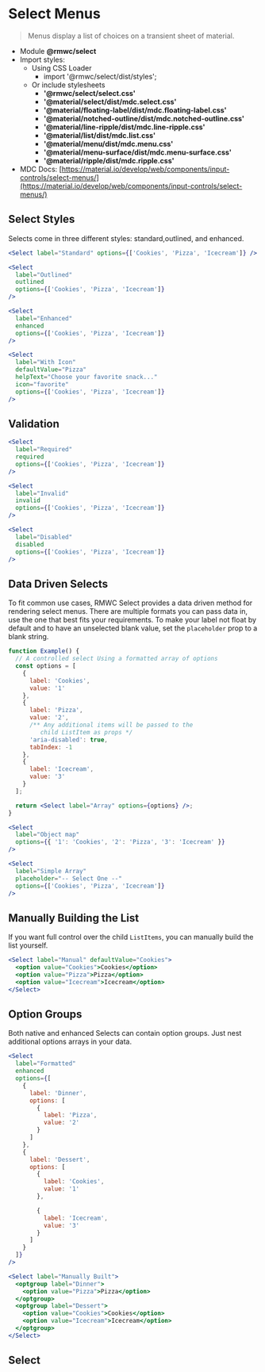 # Select Menus

> Menus display a list of choices on a transient sheet of material.

- Module **@rmwc/select**
- Import styles:
  - Using CSS Loader
    - import '@rmwc/select/dist/styles';
  - Or include stylesheets
    - **'@rmwc/select/select.css'**
    - **'@material/select/dist/mdc.select.css'**
    - **'@material/floating-label/dist/mdc.floating-label.css'**
    - **'@material/notched-outline/dist/mdc.notched-outline.css'**
    - **'@material/line-ripple/dist/mdc.line-ripple.css'**
    - **'@material/list/dist/mdc.list.css'**
    - **'@material/menu/dist/mdc.menu.css'**
    - **'@material/menu-surface/dist/mdc.menu-surface.css'**
    - **'@material/ripple/dist/mdc.ripple.css'**
- MDC Docs: [https://material.io/develop/web/components/input-controls/select-menus/](https://material.io/develop/web/components/input-controls/select-menus/)

## Select Styles

Selects come in three different styles: standard,outlined, and enhanced.

```jsx
<Select label="Standard" options={['Cookies', 'Pizza', 'Icecream']} />
```

```jsx
<Select
  label="Outlined"
  outlined
  options={['Cookies', 'Pizza', 'Icecream']}
/>
```

```jsx
<Select
  label="Enhanced"
  enhanced
  options={['Cookies', 'Pizza', 'Icecream']}
/>
```

```jsx
<Select
  label="With Icon"
  defaultValue="Pizza"
  helpText="Choose your favorite snack..."
  icon="favorite"
  options={['Cookies', 'Pizza', 'Icecream']}
/>
```

## Validation

```jsx
<Select
  label="Required"
  required
  options={['Cookies', 'Pizza', 'Icecream']}
/>
```

```jsx
<Select
  label="Invalid"
  invalid
  options={['Cookies', 'Pizza', 'Icecream']}
/>
```

```jsx
<Select
  label="Disabled"
  disabled
  options={['Cookies', 'Pizza', 'Icecream']}
/>
```

## Data Driven Selects

To fit common use cases, RMWC Select provides a data driven method for rendering select menus. There are multiple formats you can pass data in, use the one that best fits your requirements. To make your label not float by default and to have an unselected blank value, set the `placeholder` prop to a blank string.

```jsx
function Example() {
  // A controlled select Using a formatted array of options
  const options = [
    {
      label: 'Cookies',
      value: '1'
    },
    {
      label: 'Pizza',
      value: '2',
      /** Any additional items will be passed to the
         child ListItem as props */
      'aria-disabled': true,
      tabIndex: -1
    },
    {
      label: 'Icecream',
      value: '3'
    }
  ];

  return <Select label="Array" options={options} />;
}
```

```jsx
<Select
  label="Object map"
  options={{ '1': 'Cookies', '2': 'Pizza', '3': 'Icecream' }}
/>
```

```jsx
<Select
  label="Simple Array"
  placeholder="-- Select One --"
  options={['Cookies', 'Pizza', 'Icecream']}
/>
```

## Manually Building the List

If you want full control over the child `ListItems`, you can manually build the list yourself.

```jsx
<Select label="Manual" defaultValue="Cookies">
  <option value="Cookies">Cookies</option>
  <option value="Pizza">Pizza</option>
  <option value="Icecream">Icecream</option>
</Select>
```

## Option Groups

Both native and enhanced Selects can contain option groups. Just nest additional options arrays in your data.

```jsx
<Select
  label="Formatted"
  enhanced
  options={[
    {
      label: 'Dinner',
      options: [
        {
          label: 'Pizza',
          value: '2'
        }
      ]
    },
    {
      label: 'Dessert',
      options: [
        {
          label: 'Cookies',
          value: '1'
        },

        {
          label: 'Icecream',
          value: '3'
        }
      ]
    }
  ]}
/>
```

```jsx
<Select label="Manually Built">
  <optgroup label="Dinner">
    <option value="Pizza">Pizza</option>
  </optgroup>
  <optgroup label="Dessert">
    <option value="Cookies">Cookies</option>
    <option value="Icecream">Icecream</option>
  </optgroup>
</Select>
```

## Select


